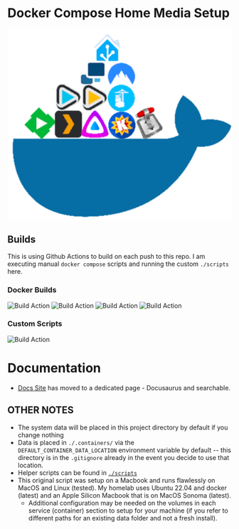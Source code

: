 # Docker Compose Home Media Setup

<div style="display: grid; place-content: center">
<img src="./images/home-media-docker-logo.png" alt="home media docker logo" />
</div>

## Builds

This is using Github Actions to build on each push to this repo. I am executing manual `docker compose` scripts and running the custom `./scripts` here.

### Docker Builds

![Build Action](https://github.com/Homemediadocker/Home-Media-Docker/actions/workflows/compose-jellyfin.yml/badge.svg)
![Build Action](https://github.com/Homemediadocker/Home-Media-Docker/actions/workflows/compose-emby.yml/badge.svg)
![Build Action](https://github.com/Homemediadocker/Home-Media-Docker/actions/workflows/compose-plex.yml/badge.svg)
![Build Action](https://github.com/Homemediadocker/Home-Media-Docker/actions/workflows/compose-hassio.yml/badge.svg)

### Custom Scripts

![Build Action](https://github.com/Homemediadocker/Home-Media-Docker/actions/workflows/compose-startup-script.yml/badge.svg)

# Documentation

- [Docs Site](https://Homemediadocker.github.io/Home-Media-Docker/) has moved to a dedicated page - Docusaurus and searchable.

## OTHER NOTES

- The system data will be placed in this project directory by default if you change nothing
- Data is placed in `./.containers/` via the `DEFAULT_CONTAINER_DATA_LOCATION` environment variable by default -- this directory is in the `.gitignore` already in the event you decide to use that location.
- Helper scripts can be found in [`./scripts`](./scripts)
- This original script was setup on a Macbook and runs flawlessly on MacOS and Linux (tested). My homelab uses Ubuntu 22.04 and docker (latest) and an Apple Silicon Macbook that is on MacOS Sonoma (latest).
  - Additional configuration may be needed on the volumes in each service (container) section to setup for your machine (if you refer to different paths for an existing data folder and not a fresh install).
